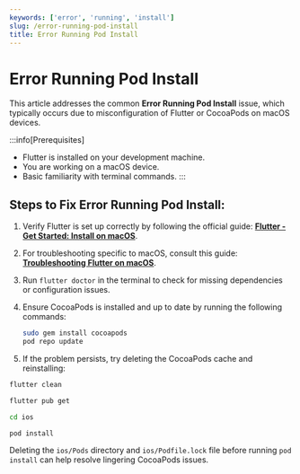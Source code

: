 ```yaml
---
keywords: ['error', 'running', 'install']
slug: /error-running-pod-install
title: Error Running Pod Install
---
```


# Error Running Pod Install

This article addresses the common **Error Running Pod Install** issue, which typically occurs due to misconfiguration of Flutter or CocoaPods on macOS devices.

:::info[Prerequisites]
- Flutter is installed on your development machine.
- You are working on a macOS device.
- Basic familiarity with terminal commands.
:::

## Steps to Fix Error Running Pod Install:

1. Verify Flutter is set up correctly by following the official guide: **[Flutter - Get Started: Install on macOS](https://docs.flutter.dev/get-started/install/macos)**.

2. For troubleshooting specific to macOS, consult this guide: **[Troubleshooting Flutter on macOS](https://docs.flutter.dev/get-started/install/macos/mobile-ios#install-cocoapods)**.

3. Run `flutter doctor` in the terminal to check for missing dependencies or configuration issues.

4. Ensure CocoaPods is installed and up to date by running the following commands:

   ```bash
   sudo gem install cocoapods
   pod repo update

5. If the problem persists, try deleting the CocoaPods cache and reinstalling:

  ```bash
  flutter clean
  ```
  ```bash
  flutter pub get
  ```
  ```bash
  cd ios
  ```
  ```bash
  pod install
  ```
  Deleting the `ios/Pods` directory and `ios/Podfile.lock` file before running `pod install` can help resolve lingering CocoaPods issues.